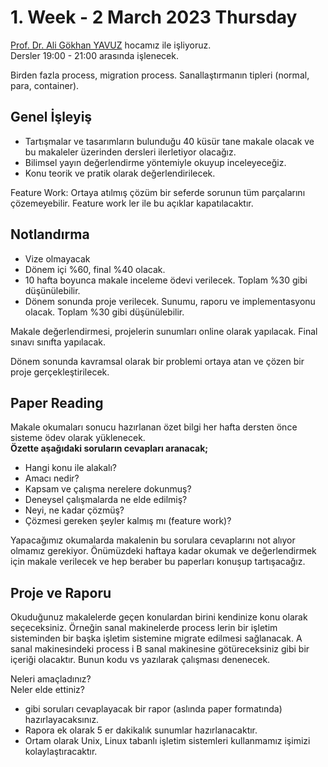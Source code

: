 # 1. Week - 2 March 2023 Thursday

[Prof. Dr. Ali Gökhan YAVUZ](https://www.researchgate.net/profile/Ali-Yavuz-6) hocamız ile işliyoruz.   
Dersler 19:00 - 21:00 arasında işlenecek.

Birden fazla process, migration process.
Sanallaştırmanın tipleri (normal, para, container).

## Genel İşleyiş
* Tartışmalar ve tasarımların bulunduğu 40 küsür tane makale olacak ve bu makaleler üzerinden dersleri ilerletiyor olacağız.
* Bilimsel yayın değerlendirme yöntemiyle okuyup inceleyeceğiz.
* Konu teorik ve pratik olarak değerlendirilecek.

Feature Work: Ortaya atılmış çözüm bir seferde sorunun tüm parçalarını çözemeyebilir. Feature work ler ile bu açıklar kapatılacaktır.

## Notlandırma

* Vize olmayacak
* Dönem içi %60, final %40 olacak.
* 10 hafta boyunca makale inceleme ödevi verilecek. Toplam %30 gibi düşünülebilir.
* Dönem sonunda proje verilecek. Sunumu, raporu ve implementasyonu olacak. Toplam %30 gibi düşünülebilir.

Makale değerlendirmesi, projelerin sunumları online olarak yapılacak. Final sınavı sınıfta yapılacak.

Dönem sonunda kavramsal olarak bir problemi ortaya atan ve çözen bir proje gerçekleştirilecek.

## Paper Reading
Makale okumaları sonucu hazırlanan özet bilgi her hafta dersten önce sisteme ödev olarak yüklenecek.  
**Özette aşağıdaki soruların cevapları aranacak;**
* Hangi konu ile alakalı?
* Amacı nedir?
* Kapsam ve çalışma nerelere dokunmuş?
* Deneysel çalışmalarda ne elde edilmiş?
* Neyi, ne kadar çözmüş?
* Çözmesi gereken şeyler kalmış mı (feature work)?

Yapacağımız okumalarda makalenin bu sorulara cevaplarını not alıyor olmamız gerekiyor.
Önümüzdeki haftaya kadar okumak ve değerlendirmek için makale verilecek ve hep beraber bu paperları konuşup tartışacağız.

## Proje ve Raporu

Okuduğunuz makalelerde geçen konulardan birini kendinize konu olarak seçeceksiniz. Örneğin sanal makinelerde process lerin bir işletim sisteminden bir başka işletim sistemine migrate edilmesi sağlanacak. A sanal makinesindeki process i B sanal makinesine götüreceksiniz gibi bir içeriği olacaktır. Bunun kodu vs yazılarak çalışması denenecek.

Neleri amaçladınız?  
Neler elde ettiniz?
* gibi soruları cevaplayacak bir rapor (aslında paper formatında) hazırlayacaksınız.
* Rapora ek olarak 5 er dakikalık sunumlar hazırlanacaktır.
* Ortam olarak Unix, Linux tabanlı işletim sistemleri kullanmamız işimizi kolaylaştıracaktır.
